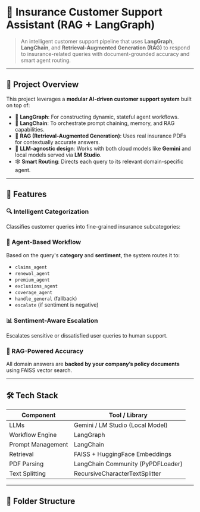 # 🧠 Insurance Customer Support Assistant (RAG + LangGraph)

> An intelligent customer support pipeline that uses **LangGraph**, **LangChain**, and **Retrieval-Augmented Generation (RAG)** to respond to insurance-related queries with document-grounded accuracy and smart agent routing.

---

## 🚀 Project Overview

This project leverages a **modular AI-driven customer support system** built on top of:

- 🧭 **LangGraph**: For constructing dynamic, stateful agent workflows.
- 🧠 **LangChain**: To orchestrate prompt chaining, memory, and RAG capabilities.
- 📄 **RAG (Retrieval-Augmented Generation)**: Uses real insurance PDFs for contextually accurate answers.
- 🔁 **LLM-agnostic design**: Works with both cloud models like **Gemini** and local models served via **LM Studio**.
- 🕸️ **Smart Routing**: Directs each query to its relevant domain-specific agent.

---

## 🧩 Features

### 🔍 Intelligent Categorization
Classifies customer queries into fine-grained insurance subcategories:


### 🤖 Agent-Based Workflow
Based on the query's **category** and **sentiment**, the system routes it to:

- `claims_agent`
- `renewal_agent`
- `premium_agent`
- `exclusions_agent`
- `coverage_agent`
- `handle_general` (fallback)
- `escalate` (if sentiment is negative)

### 📊 Sentiment-Aware Escalation
Escalates sensitive or dissatisfied user queries to human support.

### 🔗 RAG-Powered Accuracy
All domain answers are **backed by your company’s policy documents** using FAISS vector search.

---

## 🛠️ Tech Stack

| Component            | Tool / Library                            |
|---------------------|--------------------------------------------|
| LLMs                | Gemini / LM Studio (Local Model)           |
| Workflow Engine     | LangGraph                                  |
| Prompt Management   | LangChain                                  |
| Retrieval           | FAISS + HuggingFace Embeddings             |
| PDF Parsing         | LangChain Community (PyPDFLoader)          |
| Text Splitting      | RecursiveCharacterTextSplitter             |

---

## 📂 Folder Structure

